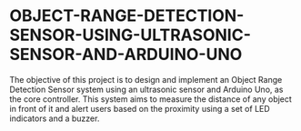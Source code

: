 # OBJECT-RANGE-DETECTION-SENSOR-USING-ULTRASONIC-SENSOR-AND-ARDUINO-UNO
The objective of this project is to design and implement an Object Range Detection Sensor  system using an ultrasonic sensor and Arduino Uno, as the core controller. This system  aims to measure the distance of any object in front of it and alert users based on the  proximity using a set of LED indicators and a buzzer. 

